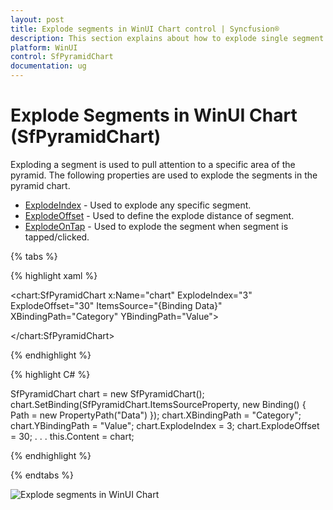 ```yaml
---
layout: post
title: Explode segments in WinUI Chart control | Syncfusion®
description: This section explains about how to explode single segment or all segments in Syncfusion® WinUI Chart (SfPyramidChart) control.
platform: WinUI
control: SfPyramidChart
documentation: ug
---
```


# Explode Segments in WinUI Chart (SfPyramidChart)

Exploding a segment is used to pull attention to a specific area of the pyramid. The following properties are used to explode the segments in the pyramid chart.

* [ExplodeIndex](https://help.syncfusion.com/cr/winui/Syncfusion.UI.Xaml.Charts.SfPyramidChart.html#Syncfusion_UI_Xaml_Charts_SfPyramidChart_ExplodeIndex) - Used to explode any specific segment.
* [ExplodeOffset](https://help.syncfusion.com/cr/winui/Syncfusion.UI.Xaml.Charts.SfPyramidChart.html#Syncfusion_UI_Xaml_Charts_SfPyramidChart_ExplodeOffset) - Used to define the explode distance of segment.
* [ExplodeOnTap](https://help.syncfusion.com/cr/winui/Syncfusion.UI.Xaml.Charts.SfPyramidChart.html#Syncfusion_UI_Xaml_Charts_SfPyramidChart_ExplodeOnTap) - Used to explode the segment when segment is tapped/clicked.

{% tabs %} 

{% highlight xaml %}

<chart:SfPyramidChart x:Name="chart" 
                ExplodeIndex="3"  
                ExplodeOffset="30" 
                ItemsSource="{Binding Data}" 
                XBindingPath="Category"
                YBindingPath="Value">

</chart:SfPyramidChart>
 
{% endhighlight %}

{% highlight C# %}

SfPyramidChart chart = new SfPyramidChart();
chart.SetBinding(SfPyramidChart.ItemsSourceProperty, new Binding() { Path = new PropertyPath("Data") });
chart.XBindingPath = "Category";
chart.YBindingPath = "Value";
chart.ExplodeIndex = 3;
chart.ExplodeOffset = 30;
. . . 
this.Content = chart;

{% endhighlight %}

{% endtabs %}

![Explode segments in WinUI Chart](Explode-segments_images/WinUI_chart_explode_segments.png)

